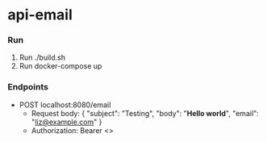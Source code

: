 # api-email

### Run
1. Run ./build.sh
2. Run docker-compose up

### Endpoints
- POST localhost:8080/email
	- Request body:
	{
		"subject": "Testing",
		"body": "<b>Hello world</b>",
		"email": "liz@example.com"
	}
	- Authorization: Bearer <<token sent in email>>